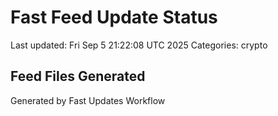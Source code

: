 # Fast Feed Update Status
Last updated: Fri Sep  5 21:22:08 UTC 2025
Categories: crypto

## Feed Files Generated

Generated by Fast Updates Workflow
